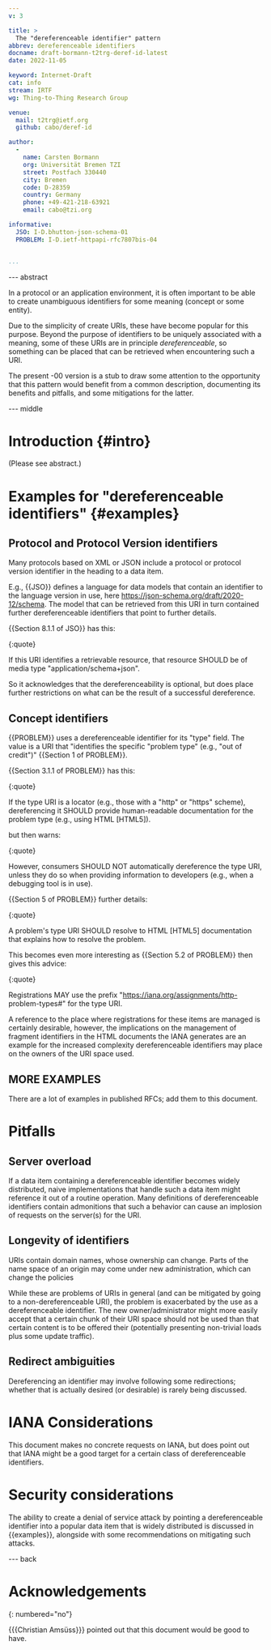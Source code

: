 ```yaml
---
v: 3

title: >
  The "dereferenceable identifier" pattern
abbrev: dereferenceable identifiers
docname: draft-bormann-t2trg-deref-id-latest
date: 2022-11-05

keyword: Internet-Draft
cat: info
stream: IRTF
wg: Thing-to-Thing Research Group

venue:
  mail: t2trg@ietf.org
  github: cabo/deref-id

author:
  -
    name: Carsten Bormann
    org: Universität Bremen TZI
    street: Postfach 330440
    city: Bremen
    code: D-28359
    country: Germany
    phone: +49-421-218-63921
    email: cabo@tzi.org

informative:
  JSO: I-D.bhutton-json-schema-01
  PROBLEM: I-D.ietf-httpapi-rfc7807bis-04


...
```


--- abstract

In a protocol or an application environment, it is often important to
be able to create unambiguous identifiers for some meaning (concept or
some entity).

Due to the simplicity of create URIs, these have become popular for
this purpose.
Beyond the purpose of identifiers to be uniquely associated with a
meaning, some of these URIs are in principle *dereferenceable*, so
something can be placed that can be retrieved when encountering such a
URI.

The present -00 version is a stub to draw some attention to the
opportunity that this pattern would benefit from a common description,
documenting its benefits and pitfalls, and some mitigations for the
latter.

--- middle

Introduction        {#intro}
============

(Please see abstract.)

Examples for "dereferenceable identifiers" {#examples}
======================

Protocol and Protocol Version identifiers
-----------------------------------------

Many protocols based on XML or JSON include a protocol or protocol
version identifier in the heading to a data item.

E.g., {{JSO}} defines a language for data models that contain an
identifier to the language version in use, here
https://json-schema.org/draft/2020-12/schema.
The model that can be retrieved from this URI in turn contained
further dereferenceable identifiers that point to further details.

{{Section 8.1.1 of JSO}} has this:

{:quote}
>
   If this URI identifies a retrievable resource, that resource SHOULD
   be of media type "application/schema+json".

So it acknowledges that the dereferenceability is optional, but does
place further restrictions on what can be the result of a successful
dereference.

Concept identifiers
-------------------

{{PROBLEM}} uses a dereferenceable identifier for its "type" field.
The value is a URI that "identifies the specific "problem type" (e.g.,
"out of credit")" {{Section 1 of PROBLEM}}.

{{Section 3.1.1 of PROBLEM}} has this:

{:quote}
>
   If the type URI is a locator (e.g., those with a "http" or "https"
   scheme), dereferencing it SHOULD provide human-readable documentation
   for the problem type (e.g., using HTML [HTML5]).

but then warns:

{:quote}
>
However, consumers
   SHOULD NOT automatically dereference the type URI, unless they do so
   when providing information to developers (e.g., when a debugging tool
   is in use).

{{Section 5 of PROBLEM}} further details:

{:quote}
>
   A problem's type URI SHOULD resolve to HTML [HTML5] documentation
   that explains how to resolve the problem.

This becomes even more interesting as {{Section 5.2 of PROBLEM}} then
gives this advice:

{:quote}
>
   Registrations MAY use the prefix "https://iana.org/assignments/http-
   problem-types#" for the type URI.

A reference to the place where registrations for these items are
managed is certainly desirable, however, the implications on the
management of fragment identifiers in the HTML documents the IANA
generates are an example for the increased complexity dereferenceable
identifiers may place on the owners of the URI space used.

MORE EXAMPLES
-------------

There are a lot of examples in published RFCs; add them to this document.

Pitfalls
========

Server overload
---------------

If a data item containing a dereferenceable identifier becomes widely
distributed, naive implementations that handle such a data item might
reference it out of a routine operation.
Many definitions of dereferenceable identifiers contain admonitions
that such a behavior can cause an implosion of requests on the
server(s) for the URI.

Longevity of identifiers
------------------------

URIs contain domain names, whose ownership can change.
Parts of the name space of an origin may come under new
administration, which can change the policies

While these are problems of URIs in general (and can be mitigated by
going to a non-dereferenceable URI), the problem is exacerbated by the
use as a dereferenceable identifier.  The new owner/administrator
might more easily accept that a certain chunk of their URI space
should not be used than that certain content is to be offered their
(potentially presenting non-trivial loads plus some update traffic).

Redirect ambiguities
--------------------

Dereferencing an identifier may involve following some redirections;
whether that is actually desired (or desirable) is rarely being
discussed.

IANA Considerations
==================

This document makes no concrete requests on IANA, but does point out
that IANA might be a good target for a certain class of
dereferenceable identifiers.

Security considerations
=======================

The ability to create a denial of service attack by pointing a
dereferenceable identifier into a popular data item that is widely
distributed is discussed in {{examples}}, alongside with some
recommendations on mitigating such attacks.

--- back

Acknowledgements
================
{: numbered="no"}

{{{Christian Amsüss}}} pointed out that this document would be good to have.

<!--  LocalWords:  dereference dereferenceability dereferenceable
 -->
